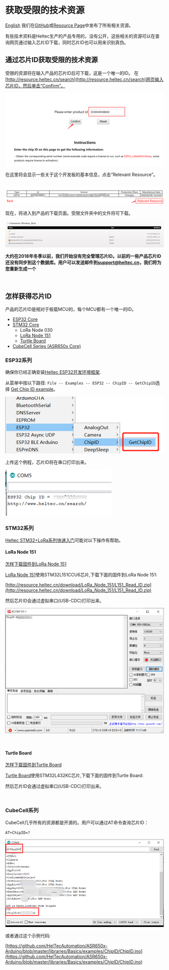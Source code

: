 # 获取受限的技术资源
[English](https://heltec-automation-docs.readthedocs.io/en/latest/general/view_limited_technical_data.html)
我们在[GitHub](https://GitHub.com/HelTecAutomation)或[Resource Page](http://Resource.heltec.cn/)中发布了所有相关资源。

有些技术资料是Heltec生产的产品专用的，没有公开，这些相关的资源可以在查询网页通过输入芯片ID下载，同时芯片ID也可以用来识别真伪。

## 通过芯片ID获取受限的技术资源

受限的资源将在输入产品的芯片ID后可下载，这是一个唯一的ID。
在[http://resource.heltec.cn/search](http://resource.heltec.cn/search)网页输入芯片ID，然后单击“Confirm”。

![](img/view_limited_technical_data/03.png)

在这里将会显示一些关于这个开发板的基本信息，点击“Relevant Resource”。

``` Tip:: 此页面中的license也有用，例如ESP32+LoRa系列，ESP32_LoRaWAN库需要此license才能激活。

```

![](img/view_limited_technical_data/04.png)

现在，将进入到产品的下载页面。受限文件夹中的文件将可下载。

![](img/view_limited_technical_data/05.png)

**大约在2018年冬季以前，我们开始没有完全管理芯片ID。以前的一些产品芯片ID还没有同步到这个数据库。用户可以发送邮件到[support@heltec.cn](mailto:support@heltec.cn)，我们将为您重新生成一个**

&nbsp;

## 怎样获得芯片ID

产品的芯片ID是相对于板载MCU的，每个MCU都有一个唯一的ID。

- [ESP32 Core](#esp32)
- [STM32 Core](#stm32)
  - LoRa Node 030
  - [LoRa Node 151](#lora-node-151)
  - [Turtle Board](#turtle-board)
- [CubeCell Series (ASR650x Core)](#cubecell)

### ESP32系列

确保你已经正确安装[Heltec ESP32开发环境框架](https://heltec-automation.readthedocs.io/zh_CN/latest/esp32/quick_start.html).

从菜单中按以下路径: `File -- Examples -- ESP32 -- ChipID -- GetChipID`选择 [Get Chip ID example](https://github.com/Heltec-Aaron-Lee/WiFi_Kit_series/blob/master/esp32/libraries/ESP32/examples/ChipID/GetChipID/GetChipID.ino)。

![](img/view_limited_technical_data/01.png)

上传这个例程，芯片ID将在串口打印出来。

![](img/view_limited_technical_data/02.png)

### STM32系列

[Heltec STM32+LoRa系列快速入门](https://heltec-automation.readthedocs.io/zh_CN/latest/stm32/quick_start.html)可能对以下操作有帮助。

#### LoRa Node 151

[怎样下载固件到LoRa Node 151](https://heltec-automation.readthedocs.io/zh_CN/latest/stm32/lora_node_151/download_firmware.html)

[LoRa Node 151](https://heltec.org/project/lora-node-151/)使用STM32L151CCU6芯片,下载下面的固件到LoRa Node 151:

[http://resource.heltec.cn/download/LoRa_Node_151/L151_Read_ID.zip](http://resource.heltec.cn/download/LoRa_Node_151/L151_Read_ID.zip)

然后芯片ID会通过虚拟串口(USB-CDC)打印出来。

![](img/view_limited_technical_data/06.png)

&nbsp;

#### Turtle Board

[怎样下载固件到Turtle Board](https://heltec-automation.readthedocs.io/zh_CN/latest/stm32/turtle_board/download_firmware.html)

[Turtle Board](https://heltec.org/project/turtle-board/)使用STM32L432KC芯片,下载下面的固件到Turtle Board:

然后芯片ID会通过虚拟串口(USB-CDC)打印出来。

&nbsp;

### CubeCell系列

CubeCell几乎所有的资源都是开源的。用户可以通过AT命令查询芯片ID：

```shell
AT+ChipID=?
```

![](img/view_limited_technical_data/07.png)

或者通过这个示例代码:

[https://github.com/HelTecAutomation/ASR650x-Arduino/blob/master/libraries/Basics/examples/ChipID/ChipID.ino](https://github.com/HelTecAutomation/ASR650x-Arduino/blob/master/libraries/Basics/examples/ChipID/ChipID.ino)

